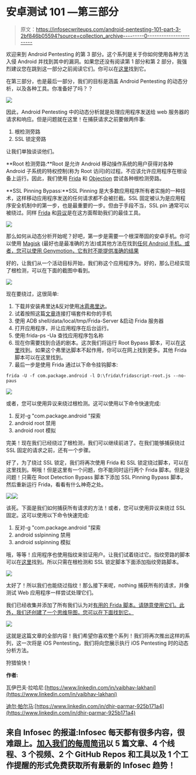 # 安卓测试 101 —第三部分

> 原文：<https://infosecwriteups.com/android-pentesting-101-part-3-2bf846b05594?source=collection_archive---------0----------------------->

欢迎来到 Android Pentesting 的第 3 部分。这个系列是关于你如何使用各种方法入侵 Android 并找到其中的漏洞。如果您还没有阅读第 1 部分和第 2 部分，我强烈建议您在跳到这一部分之前阅读它们。你可以在[这里](https://medium.com/@302found)找到它。

在第三部分，也是最后一部分，我们的目标是涵盖 Android Pentesting 的动态分析，以及各种工具。你准备好了吗？？

![](img/201b0ad3372ea0496b4d113896f67cad.png)

因此，Android Pentesting 中的动态分析就是处理应用程序发送给 web 服务器的请求和响应。但是问题就在这里！在捕获请求之前要做两件事:

1.  根检测旁路
2.  SSL 锁定旁路

让我们单独谈谈他们。

**Root 检测旁路:**Root 是允许 Android 移动操作系统的用户获得对各种 Android 子系统的特权控制(称为 Root 访问)的过程。不应该允许应用程序在根设备上运行。因此，我们使用 [Frida](https://github.com/frida) 和 [Objection](https://github.com/sensepost/objection) 尝试各种根检测旁路。

**SSL Pinning Bypass:**SSL Pinning 是大多数应用程序所有者实施的一种技术，这样移动应用程序发送的任何请求都不会被拦截。SSL 固定被认为是应用程序安全机制中的第一步，也是最重要的一步。但由于手段不当，SSL pin 通常可以被绕过。同样 [Frida](https://github.com/frida) 和[异议](https://github.com/sensepost/objection)是在这方面帮助我们的最佳工具。

![](img/1d79d8836ed8624322c76c716fd43fb6.png)

那么如何从动态分析开始呢？好吧，第一步是需要一个根深蒂固的安卓手机。你可以使用 [Magisk](https://www.xda-developers.com/how-to-install-magisk/) (最好也是最准确的方法)或其他方法在找到[任何 Android 手机。或者，您可以使用 Genymotion，它有时不能提供准确的结果](https://www.rootingsteps.com/root-moto-g9-power/)

好的，让我们从一个活动目标开始，我们称这个应用程序为<redacted>。好的，那么<redacted>已经实现了根检测，可以在下面的截图中看到。</redacted></redacted>

![](img/fac252b6b00fedaf997db890807bd6bd.png)

现在要绕过，这很简单:

1.  下载并安装弗里达&反对使用[冰雹弗里达](/hail-frida-the-universal-ssl-pinning-bypass-for-android-e9e1d733d29)。
2.  试着按照这篇[文章](https://support.portswigger.net/customer/portal/articles/1841101-configuring-an-android-device-to-work-with-burp)连接打嗝套件和你的手机
3.  使用 ADB shell/data/local/tmp/Frida-Server &启动 Frida 服务器
4.  打开应用程序，并让应用程序在后台运行。
5.  使用:frida-ps -Ua 查找应用程序包名称
6.  现在你需要找到合适的剧本。这次我们将运行 Root Bypass 脚本，可以在[这里](https://codeshare.frida.re/@dzonerzy/fridantiroot/)找到。如果这个弗里达脚本不起作用，你可以在网上找到更多。其他 Frida 脚本可以在这里找到。
7.  最后一步是使用 Frida 通过以下命令挂钩脚本:

```
frida -U -f com.package.android -l D:\frida\fridascript-root.js --no-paus
```

![](img/02d009907012d867aaaa0fda0c0173fe.png)

或者，您可以使用异议来绕过根检测。这可以使用以下命令快速完成:

1.  反对-g "com.package.android "探索
2.  android root 禁用
3.  android root 模拟

完美！现在我们已经绕过了根检测，我们可以继续前进了。在我们能够捕获绕过 SSL 固定的请求之前，还有一个步骤。

好了，为了绕过 SSL 锁定，我们将再次使用 Frida 和 SSL 锁定绕过脚本，可以在这里找到。啊哦！但是这里有一个问题，你不能同时运行两个 Frida 脚本。但是没问题！只需在 Root Detection Bypass 脚本下添加 SSL Pinning Bypass 脚本，然后重新运行 Frida，看看有什么神奇之处。

![](img/5706c8ba5618d3dc8843192af9b30f21.png)![](img/f1b41671e66a88b35d71c00a9ddb4891.png)

该死。下面是我们如何捕获所有请求的方法！或者，您可以使用异议来绕过 SSL 固定。这可以使用以下命令快速完成:

1.  反对-g "com.package.android "探索
2.  android sslpinning 禁用
3.  android sslpinning 模拟

哦，等等！应用程序也使用指纹来验证用户。让我们试着绕过它。指纹旁路的脚本可以在[这里](https://github.com/WithSecureLabs/android-keystore-audit/blob/master/frida-scripts/fingerprint-bypass.js)找到。所以只需在根检测和 SSL 锁定脚本下面添加指纹旁路脚本。

![](img/fefc26ca9b6921be73edd50a39b698e5.png)

太好了！所以我们也能绕过指纹！那么接下来呢，nothing 捕获所有的请求，并像测试 Web 应用程序一样尝试处理它们。

我们已经收集并添加了所有我们认为对[有用的 Frida 脚本。请随意使用它们。此外，我们还创建了一个思维导图，您可以在下面找到它。](https://github.com/302Found1/Awesmoe-Frida-Scripts)

![](img/eeab838f4d2665da413b603a9fa9f10f.png)

这就是这篇文章的全部内容！我们希望你喜欢整个系列！我们将再次推出这样的系列，这一次将是 iOS Pentesting，我们将向您展示执行 iOS Pentesting 时的动态分析方法。

狩猎愉快！

**作者:**

瓦伊巴夫·拉哈尼:[https://www.linkedin.com/in/vaibhav-lakhani](https://www.linkedin.com/in/vaibhav-lakhani)

[迪尔·帕尔马](https://www.linkedin.com/in/dhir-parmar-925b171a4):[https://www.linkedin.com/in/dhir-parmar-925b171a4](https://www.linkedin.com/in/dhir-parmar-925b171a4)

## 来自 Infosec 的报道:Infosec 每天都有很多内容，很难跟上。[加入我们的每周简讯](https://weekly.infosecwriteups.com/)以 5 篇文章、4 个线程、3 个视频、2 个 GitHub Repos 和工具以及 1 个工作提醒的形式免费获取所有最新的 Infosec 趋势！